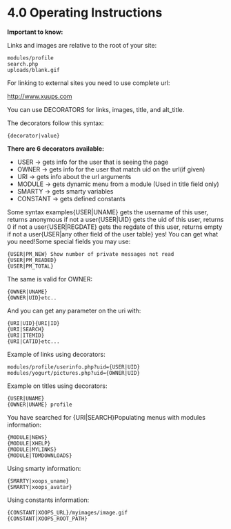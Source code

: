 # 4.0 Operating Instructions

**Important to know:**

Links and images are relative to the root of your site:

```
modules/profile
search.php
uploads/blank.gif
```

For linking to external sites you need to use complete url:

http://www.xuups.com

You can use DECORATORS for links, images, title, and alt_title.

The decorators follow this syntax:

```
{decorator|value}
```

**There are 6 decorators available:**

* USER -> gets info for the user that is seeing the page
* OWNER -> gets info for the user that match uid on the url(if given)
* URI -> gets info about the url arguments
* MODULE -> gets dynamic menu from a module (Used in title field only)
* SMARTY -> gets smarty variables
* CONSTANT -> gets defined constants

Some syntax examples{USER|UNAME} gets the username of this user, returns anonymous if not a user{USER|UID} gets the uid of this user, returns 0 if not a user{USER|REGDATE} gets the regdate of this user, returns empty if not a user{USER|any other field of the user table} yes! You can get what you need!Some special fields you may use:

```
{USER|PM_NEW} Show number of private messages not read
{USER|PM_READED}
{USER|PM_TOTAL}
```

The same is valid for OWNER:

```
{OWNER|UNAME}
{OWNER|UID}etc..
```

And you can get any parameter on the uri with:

```
{URI|UID}{URI|ID}
{URI|SEARCH}
{URI|ITEMID}
{URI|CATID}etc...
```

Example of links using decorators:

```
modules/profile/userinfo.php?uid={USER|UID}
modules/yogurt/pictures.php?uid={OWNER|UID}
```

Example on titles using decorators:

```
{USER|UNAME}
{OWNER|UNAME} profile
```

You have searched for {URI|SEARCH}Populating menus with modules information:

```
{MODULE|NEWS}
{MODULE|XHELP}
{MODULE|MYLINKS}
{MODULE|TDMDOWNLOADS}
```

Using smarty information:

```
{SMARTY|xoops_uname}
{SMARTY|xoops_avatar}
```

Using constants information:

```
{CONSTANT|XOOPS_URL}/myimages/image.gif
{CONSTANT|XOOPS_ROOT_PATH}
```


